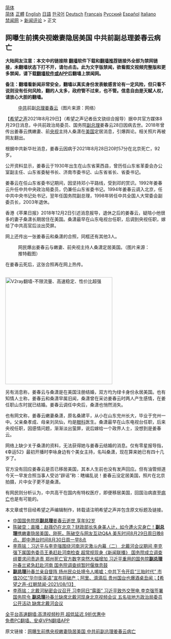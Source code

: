  <!-- 面包屑导航 --> <div class="breadcrumb"><!-- GTranslate: https://gtranslate.io/ -->  <div class="switcher notranslate">  <div class="selected">  <a href="#" onclick="return false;"> 简体</a>  </div>  <div class="option">  <a href="https://www.bannedbook.org" onclick="doGTranslate('zh-CN|zh-CN');jQuery('div.switcher div.selected a').html(jQuery(this).html());return false;" title="简体中文" class="nturl selected"> 简体</a>  <a href="https://www.bannedbook.org/zh-tw/" onclick="doGTranslate('zh-CN|zh-TW');jQuery('div.switcher div.selected a').html(jQuery(this).html());return false;" title="繁體中文" class="nturl"> 正體</a>  <a href="https://www.bannedbook.org/en/" onclick="doGTranslate('zh-CN|en');jQuery('div.switcher div.selected a').html(jQuery(this).html());return false;" title="English" class="nturl"> English</a>  <a href="https://www.bannedbook.org/ja/" onclick="doGTranslate('zh-CN|ja');jQuery('div.switcher div.selected a').html(jQuery(this).html());return false;" title="日本語" class="nturl"> 日語</a>  <a href="https://www.bannedbook.org/ko/" onclick="doGTranslate('zh-CN|ko');jQuery('div.switcher div.selected a').html(jQuery(this).html());return false;" title="한국어" class="nturl"> 한국어</a>  <a href="https://www.bannedbook.org/de/" onclick="doGTranslate('zh-CN|de');jQuery('div.switcher div.selected a').html(jQuery(this).html());return false;" title="Deutsch" class="nturl"> Deutsch</a>  <a href="https://www.bannedbook.org/fr/" onclick="doGTranslate('zh-CN|fr');jQuery('div.switcher div.selected a').html(jQuery(this).html());return false;" title="Français" class="nturl"> Français</a>  <a href="https://www.bannedbook.org/ru/" onclick="doGTranslate('zh-CN|ru');jQuery('div.switcher div.selected a').html(jQuery(this).html());return false;" title="Русский" class="nturl"> Русский</a>  <a href="https://www.bannedbook.org/es/" onclick="doGTranslate('zh-CN|es');jQuery('div.switcher div.selected a').html(jQuery(this).html());return false;" title="Español" class="nturl"> Español</a>  <a href="https://www.bannedbook.org/it/" onclick="doGTranslate('zh-CN|it');jQuery('div.switcher div.selected a').html(jQuery(this).html());return false;" title="Italiano" class="nturl"> Italiano</a>  </div>  </div>      <div class='breadcrumb-sub'><!-- Breadcrumb NavXT 6.3.0 --> <a href="https://www.bannedbook.org/" class="home">禁闻网</a> &gt; <a href="https://www.bannedbook.org/bnews/comments/" class="category">新闻评论</a> &gt; 正文</div></div><h2>网曝生前携央视嫩妻隐居美国 中共前副总理姜春云病亡</h2> <p class="notice"><b>大陆网友注意：本文中的链接除 <a href="https://github.com/bannedbook/fanqiang" >翻墙</a>软件下载和<a href="https://github.com/killgcd/justmysocks/blob/master/README.md">翻墙推荐</a>链接外全部为禁网链接，未翻墙状态下打不开，请勿点击。此为文字版禁闻，欲看图文视频完整版和更多禁闻，请下载<a href="https://github.com/bannedbook/fanqiang">翻墙软件或APP</a>后翻墙上禁闻网。</p><p>备注：翻墙看新闻非常安全，翻墙以真实身份发表敏感言论有一定风险，但只看不说则没有任何风险，翻的人太多，政府管不过来，也不管。信息自由是天赋人权，请放心大胆的翻墙。</b></p>  <div class="entry"> <figure> <p><figcaption><a href="https://www.bannedbook.org/bnews/tag/%e4%b8%ad%e5%85%b1/" class="st_tag internal_tag" rel="tag" title="标签 中共 下的日志">中共</a>前副<a href="https://www.bannedbook.org/bnews/tag/%e6%80%bb%e7%90%86/" class="st_tag internal_tag" rel="tag" title="标签 总理 下的日志">总理</a><a href="https://www.bannedbook.org/bnews/tag/%e5%a7%9c%e6%98%a5%e4%ba%91/" class="st_tag internal_tag" rel="tag" title="标签 姜春云 下的日志">姜春云</a>（图片来源：网络）</figcaption></figure> <p>【<span class='wp_keywordlink_affiliate'><a href="https://www.soundofhope.org" title="希望之声" target="_blank">希望之声</a></span>2021年8月29日】（希望之声记者岳文骁综合报导）据中共官方媒体8月29日消息，中共前政治局委员、国务院<a href="https://www.bannedbook.org/bnews/tag/%e5%89%af%e6%80%bb%e7%90%86/" class="st_tag internal_tag" rel="tag" title="标签 副总理 下的日志">副总理</a>姜春云28日因病去世。2018年曾传出姜春云携嫩妻、前<a href="https://www.bannedbook.org/bnews/tag/%e5%a4%ae%e8%a7%86/" class="st_tag internal_tag" rel="tag" title="标签 央视 下的日志">央视</a>主持人桑潇在<a href="https://www.bannedbook.org/bnews/tag/%e7%be%8e%e5%9b%bd/" class="st_tag internal_tag" rel="tag" title="标签 美国 下的日志">美国</a>定居消息，引爆舆论。相关照片再被网友翻出。</p> <p>根据中共新华社消息，姜春云因病于2021年8月28日20时57分在北京死亡，92岁。</p> <p>公开资料显示，姜春云于1930年出生在山东省莱西县，曾历任山东省革委会办公室副主任、山东省委秘书长、济南市委书记、山东省省长、省委书记。</p> <p>姜春云在任山东省委书记期间，因坚持邓小平路线，受到邓的赏识。1992年姜春云升任中共中央政治局委员，仍兼任山东省委书记。1994年姜春云调入北京，任中共中央书记处书记，翌年任国务院副总理，1998年转任中共全国人大常委会副委员长，2003年退休。</p>  <p>香港《苹果日报》2018年12月2日引述消息报导，退休之后的姜春云，疑陪小他很多的妻子桑潇长期居住在美国。桑潇最早在山东电视台任职，后调到央视任职，嫁给了中共高官后淡出荧屏。</p> <p>网上还传出一张姜春云和桑潇的合照，同框还有其他3人。</p> <figure><figcaption>网民爆出姜春云与嫩妻、前央视主持人桑潇定居美国。（图片来源：推特截图）</figcaption></figure> <p>在姜春云死后，这张合照再在网上热传。</p> <p><br/><a href="https://github.com/bannedbook/fanqiang/wiki/V2ray%E6%9C%BA%E5%9C%BA"><img src="https://raw.githubusercontent.com/bannedbook/fanqiang/master/v2ss/images/v2free.jpg" width="336" alt="V2ray翻墙-不限流量、高速稳定、性价比超强"></a><br/></p>  <p>另有消息称，姜春云与桑潇是在美国注册结婚，双方均为绿卡身份永居美国。也有知情人士称，姜春云和桑潇早属旧闻，桑潇曾在采访姜春云时两人产生感情，在姜任职山东时就已结婚。姜春云调任中央后，桑潇也悄然消失。</p> <p>也有网文称，姜春云嫩妻桑潇，原名桑建平，从小在山东兖州长大，毕业于兖州一中。父亲桑孝成、母亲刘凤仙，均是<a href="https://www.bannedbook.org/bnews/tag/%e7%9c%bc%e7%a7%91/" class="st_tag internal_tag" rel="tag" title="标签 眼科 下的日志">眼科</a>医生。桑潇最早在山东电视台任职，后来央视任职，因感情问题，渐渐淡出萤屏，说后嫁给一个政界人士，没想到是姜春云。</p> <p>网络上缺少关于桑潇的资料，无法获得她与姜春云结婚的消息。仅有零星报导指，《幸运52》最初开播时李咏身边有个美女主持，名叫桑潇，现在算来她已有四十几岁了。</p> <p>官方没有回应姜春云是否已移居美国，其本人生前也没有发声回应。但有油管频道今天一早发合照当事人受访“辟谣”称：瞎编乱说！姜春云没定居美国，照片在北京拍摄，片中女子更不是桑潇。</p>  <p>有网民则分析认为，中共高干在国内有特权医疗，即便移居美国，回国治病直至<a href="https://www.bannedbook.org/bnews/tag/%E7%97%85%E4%BA%A1/" class="st_tag internal_tag" rel="tag" title="标签 病亡 下的日志">病亡</a>也是有可能的。</p> <p>本文章或节目经希望之声编辑制作，转载请注明希望之声并包含原文标题及链接。 </p> <ul class='op-related-articles' title='相关阅读'> <li><a href='https://www.bannedbook.org/bnews/baitai/20210830/1615645.html' target='_blank'>中国国务院原<b>副总理</b>姜春云逝世 享年92岁</a></li> <li><a href='https://www.bannedbook.org/bnews/bannedvideo/20210830/1615546.html' target='_blank'>陈破空：直播：赵薇仍在北京？财政部长失身美人计，如今遭火灾身亡！<b>副总理</b>携嫩妻隐居美国，刚死。陈破空与网友互动Q&A 美东时间8月29日周日晚8点、即中港台时间8月30日周一早8点</a></li> <li><a href='https://www.bannedbook.org/bnews/comments/20210822/1611108.html' target='_blank'>李燕铭：习近平与李克强围绕河南洪灾激斗内幕（二） 北戴河会议期间 李克强下属国务委员王勇赶赴河南检查 超常规现身《新闻联播》 国务院成立调查组要求问责追责 郑州死亡官方数字突然大幅增加 习近平重用的国务院<b>副总理</b>孙春兰紧急赶赴河南 国务院调查组暂时偃旗息鼓</a></li> <li><a href='https://www.bannedbook.org/bnews/comments/20210814/1606244.html' target='_blank'><b>副总理</b>孙春兰亲自督阵  扬州民众处境令人唏嘘；中共下令开启“三胎时代”   市值20亿“华尔街英语”宣布将破产；阿里、滴滴后 贵州国台也爆酒桌丑闻；【希望之声-红朝禁闻-2021/08/13】</a></li> <li><a href='https://www.bannedbook.org/bnews/comments/20210805/1600627.html' target='_blank'>李燕铭：北戴河秘密会议召开 习李同日“露面” 习近平致外交贺电 李克强签署国务院令 <b>副总理</b>孙春兰缺席北戴河现身北京视频会议 五名驻地方政治局委员公开活动 缺席北戴河会议</a></li> </ul> <p class="texttj"> <a href="https://github.com/bannedbook/fanqiang/wiki/V2ray%E6%9C%BA%E5%9C%BA" target="_blank">全平台高速翻墙:高清视频秒开,超低延迟,9折优惠中</a><br/> <a href="https://github.com/bannedbook/fanqiang/wiki/%E7%A6%81%E9%97%BB%E7%BD%91%E5%AE%89%E5%8D%93%E7%BF%BB%E5%A2%99%E6%96%B0%E9%97%BBAPP" target="_blank">免费PC翻墙、安卓VPN翻墙APP</a></p><p>原文链接：<a class="src_link"  href="https://www.soundofhope.org/post/539984" target="_blank">网曝生前携央视嫩妻隐居美国 中共前副总理姜春云病亡</a></p> <a name='sharetosocial'></a>  <div style="margin-bottom:5px;padding-bottom:5px;clear:both"> <div id="archive-pix-1" class="banner-ads"> <!-- AuctionX Display platform tag START --> <div id="26318x728x90x621x_ADSLOT2" clicktrack="%%CLICK_URL_ESC%%"></div> <!-- AuctionX Display platform tag END --> </div> <div id="archive-pix-2" class="banner-ads"> <!-- AuctionX Display platform tag START --> <div id="26315x300x250x621x_ADSLOT2" clicktrack="%%CLICK_URL_ESC%%"></div> <!-- AuctionX Display platform tag END --> </div> </div>  <div id="archive-pix-1" class="banner-ads"> <!-- AuctionX Display platform tag START --> <div id="26318x728x90x621x_ADSLOT3" clicktrack="%%CLICK_URL_ESC%%"></div> <!-- AuctionX Display platform tag END --> </div> </div><!--END ENTRY--> 